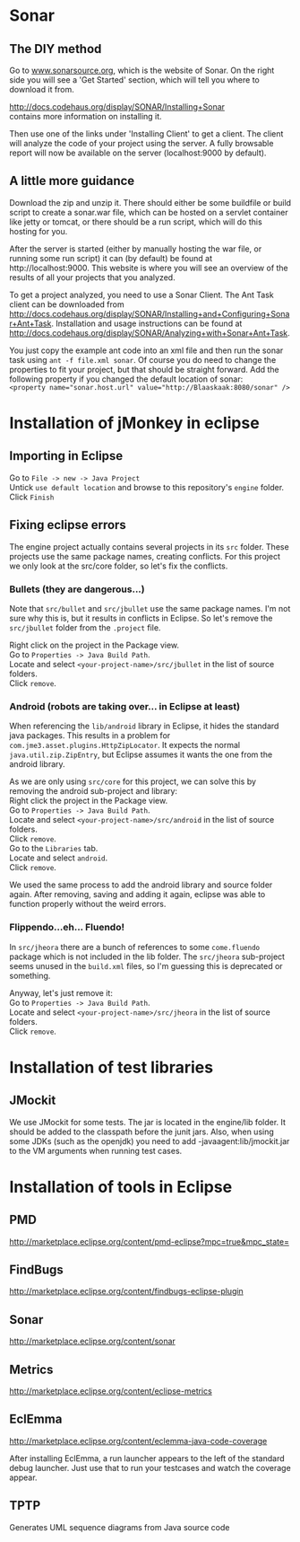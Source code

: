 # Sonar
## The DIY method
Go to www.sonarsource.org, which is the website of Sonar.
On the right side you will see a 'Get Started' section,
which will tell you where to download it from.

http://docs.codehaus.org/display/SONAR/Installing+Sonar    
contains more information on installing it.

Then use one of the links under 'Installing Client' to get a client.
The client will analyze the code of your project using the server.
A fully browsable report will now be available on the server (localhost:9000 by default).

## A little more guidance
Download the zip and unzip it.
There should either be some buildfile or build script to create a sonar.war file, which 
can be hosted on a servlet container like jetty or tomcat, or there should be a run script,
which will do this hosting for you.

After the server is started (either by manually hosting the war file, or running some run script)
it can (by default) be found at http://localhost:9000.
This website is where you will see an overview of the results of all your projects that you analyzed.

To get a project analyzed, you need to use a Sonar Client.
The Ant Task client can be downloaded from http://docs.codehaus.org/display/SONAR/Installing+and+Configuring+Sonar+Ant+Task.
Installation and usage instructions can be found at http://docs.codehaus.org/display/SONAR/Analyzing+with+Sonar+Ant+Task.

You just copy the example ant code into an xml file and then run the sonar task using `ant -f file.xml sonar`.
Of course you do need to change the properties to fit your project, but that should be straight forward.
Add the following property if you changed the default location of sonar:    
`<property name="sonar.host.url" value="http://Blaaskaak:8080/sonar" />`



# Installation of jMonkey in eclipse
## Importing in Eclipse
Go to `File -> new -> Java Project`    
Untick `use default location` and browse to this repository's `engine` folder.    
Click `Finish`

## Fixing eclipse errors
The engine project actually contains several projects in its `src` folder.
These projects use the same package names, creating conflicts.
For this project we only look at the src/core folder, so let's fix the conflicts.

### Bullets (they are dangerous...)
Note that `src/bullet` and `src/jbullet` use the same package names.
I'm not sure why this is, but it results in conflicts in Eclipse.
So let's remove the `src/jbullet` folder from the `.project` file.

Right click on the project in the Package view.    
Go to `Properties -> Java Build Path`.    
Locate and select `<your-project-name>/src/jbullet` in the list of source folders.    
Click `remove`.   

### Android (robots are taking over... in Eclipse at least)
When referencing the `lib/android` library in Eclipse,
it hides the standard java packages.
This results in a problem for `com.jme3.asset.plugins.HttpZipLocator`.
It expects the normal `java.util.zip.ZipEntry`, 
but Eclipse assumes it wants the one from the android library.

As we are only using `src/core` for this project, we can solve this by removing the android sub-project and library:    
Right click the project in the Package view.    
Go to `Properties -> Java Build Path`.    
Locate and select `<your-project-name>/src/android` in the list of source folders.    
Click `remove`.    
Go to the `Libraries` tab.    
Locate and select `android`.    
Click `remove`.

We used the same process to add the android library and source folder again.
After removing, saving and adding it again, eclipse was able to function properly without the weird errors.

### Flippendo...eh... Fluendo!
In `src/jheora` there are a bunch of references to some `come.fluendo` package which is not included in the lib folder.
The `src/jheora` sub-project seems unused in the `build.xml` files, so I'm guessing this is deprecated or something.

Anyway, let's just remove it:    
Go to `Properties -> Java Build Path`.    
Locate and select `<your-project-name>/src/jheora` in the list of source folders.    
Click `remove`.    

# Installation of test libraries
## JMockit
We use JMockit for some tests.
The jar is located in the engine/lib folder.
It should be added to the classpath before the junit jars.
Also, when using some JDKs (such as the openjdk) you need to add -javaagent:lib/jmockit.jar
to the VM arguments when running test cases.

# Installation of tools in Eclipse
## PMD
http://marketplace.eclipse.org/content/pmd-eclipse?mpc=true&mpc_state=
## FindBugs
http://marketplace.eclipse.org/content/findbugs-eclipse-plugin
## Sonar
http://marketplace.eclipse.org/content/sonar
## Metrics
http://marketplace.eclipse.org/content/eclipse-metrics
## EclEmma
http://marketplace.eclipse.org/content/eclemma-java-code-coverage

After installing EclEmma, a run launcher appears to the left of the standard debug launcher.
Just use that to run your testcases and watch the coverage appear.
## TPTP
Generates UML sequence diagrams from Java source code

